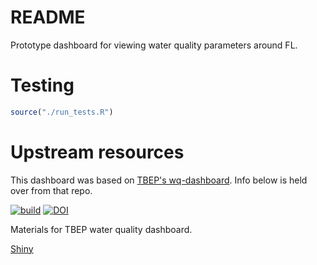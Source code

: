 # README
Prototype dashboard for viewing water quality parameters around FL.

# Testing
```r
source("./run_tests.R")
```

# Upstream resources
This dashboard was based on [TBEP's wq-dashboard](https://github.com/tbep-tech/wq-dash).
Info below is held over from that repo.

[![build](https://github.com/tbep-tech/wq-dash/actions/workflows/databuild.yaml/badge.svg)](https://github.com/tbep-tech/wq-dash/actions/workflows/databuild.yaml)
[![DOI](https://zenodo.org/badge/223773148.svg)](https://zenodo.org/badge/latestdoi/223773148)

Materials for TBEP water quality dashboard.  

[Shiny](http://shiny.tbep.org/wq-dash/)
